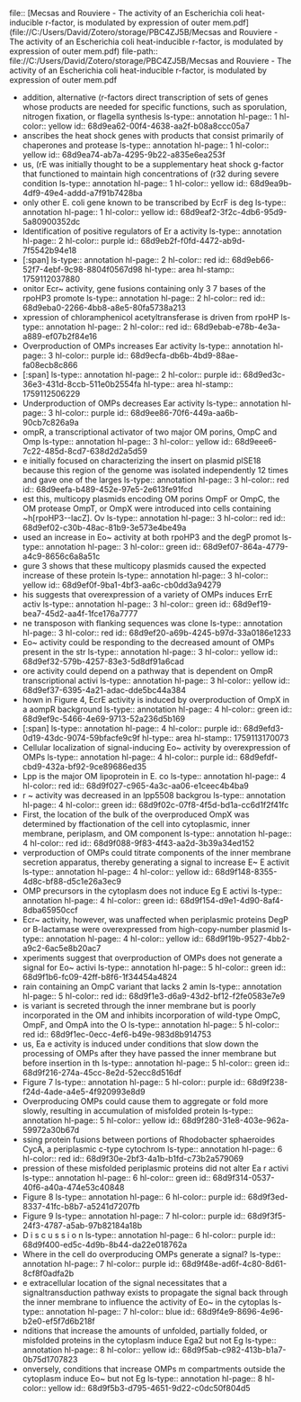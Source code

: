 file:: [Mecsas and Rouviere - The activity of an Escherichia coli heat-inducible r-factor, is modulated by expression of outer mem.pdf](file://C:/Users/David/Zotero/storage/PBC4ZJ5B/Mecsas and Rouviere - The activity of an Escherichia coli heat-inducible r-factor, is modulated by expression of outer mem.pdf)
file-path:: file://C:/Users/David/Zotero/storage/PBC4ZJ5B/Mecsas and Rouviere - The activity of an Escherichia coli heat-inducible r-factor, is modulated by expression of outer mem.pdf

- addition, alternative (r-factors direct transcription of sets of genes whose products are needed for specific functions, such as sporulation, nitrogen fixation, or flagella synthesis
  ls-type:: annotation
  hl-page:: 1
  hl-color:: yellow
  id:: 68d9ea62-00f4-4638-aa2f-b08a8ccc05a7
- anscribes the heat shock genes with products that consist primarily of chaperones and protease
  ls-type:: annotation
  hl-page:: 1
  hl-color:: yellow
  id:: 68d9ea74-ab7a-4295-9b22-a835e6ea253f
- us, (rE was initially thought to be a supplementary heat shock g-factor that functioned to maintain high concentrations of (r32 during severe condition
  ls-type:: annotation
  hl-page:: 1
  hl-color:: yellow
  id:: 68d9ea9b-4df9-49e4-addd-a7f91b7428ba
- only other E. coli gene known to be transcribed by EcrF is deg
  ls-type:: annotation
  hl-page:: 1
  hl-color:: yellow
  id:: 68d9eaf2-3f2c-4db6-95d9-5a80900352dc
- Identification of positive regulators of Er a activity
  ls-type:: annotation
  hl-page:: 2
  hl-color:: purple
  id:: 68d9eb2f-f0fd-4472-ab9d-7f5542b94e18
- [:span]
  ls-type:: annotation
  hl-page:: 2
  hl-color:: red
  id:: 68d9eb66-52f7-4ebf-9c98-8804f0567d98
  hl-type:: area
  hl-stamp:: 1759112037880
- onitor Ecr~ activity, gene fusions containing only 3 7 bases of the rpoHP3 promote
  ls-type:: annotation
  hl-page:: 2
  hl-color:: red
  id:: 68d9eba0-2266-4bb8-a8e5-80fa5738a213
- xpression of chloramphenicol acetyltransferase is driven from rpoHP
  ls-type:: annotation
  hl-page:: 2
  hl-color:: red
  id:: 68d9ebab-e78b-4e3a-a889-ef07b2f84e16
- Overproduction of OMPs increases Ear activity
  ls-type:: annotation
  hl-page:: 3
  hl-color:: purple
  id:: 68d9ecfa-db6b-4bd9-88ae-fa08ecb8c866
- [:span]
  ls-type:: annotation
  hl-page:: 2
  hl-color:: purple
  id:: 68d9ed3c-36e3-431d-8ccb-511e0b2554fa
  hl-type:: area
  hl-stamp:: 1759112506229
- Underproduction of OMPs decreases Ear activity
  ls-type:: annotation
  hl-page:: 3
  hl-color:: purple
  id:: 68d9ee86-70f6-449a-aa6b-90cb7c826a9a
- ompR, a transcriptional activator of two major OM porins, OmpC and Omp
  ls-type:: annotation
  hl-page:: 3
  hl-color:: yellow
  id:: 68d9eee6-7c22-485d-8cd7-638d2d2a5d59
- e initially focused on characterizing the insert on plasmid plSE18 because this region of the genome was isolated independently 12 times and gave one of the larges
  ls-type:: annotation
  hl-page:: 3
  hl-color:: red
  id:: 68d9eefa-b489-452e-97e5-2e613fe91fcd
- est this, multicopy plasmids encoding OM porins OmpF or OmpC, the OM protease OmpT, or OmpX were introduced into cells containing ~h[rpoHP3--lacZ]. Ov
  ls-type:: annotation
  hl-page:: 3
  hl-color:: red
  id:: 68d9ef02-c30b-48ac-81b9-3e573e4be49a
- used an increase in Eo~ activity at both rpoHP3 and the degP promot
  ls-type:: annotation
  hl-page:: 3
  hl-color:: green
  id:: 68d9ef07-864a-4779-a4c9-8656c6a8a51c
- gure 3 shows that these multicopy plasmids caused the expected increase of these protein
  ls-type:: annotation
  hl-page:: 3
  hl-color:: yellow
  id:: 68d9ef0f-9ba1-4bf3-aa6c-cb0dd3a94279
- his suggests that overexpression of a variety of OMPs induces ErrE activ
  ls-type:: annotation
  hl-page:: 3
  hl-color:: green
  id:: 68d9ef19-bea7-45d2-aa4f-1fce176a7777
- ne transposon with flanking sequences was clone
  ls-type:: annotation
  hl-page:: 3
  hl-color:: red
  id:: 68d9ef20-a69b-4245-b97d-33a0186e1233
- Eo~ activity could be responding to the decreased amount of OMPs present in the str
  ls-type:: annotation
  hl-page:: 3
  hl-color:: yellow
  id:: 68d9ef32-579b-4257-83e3-5d8df91a6cad
- ore activity could depend on a pathway that is dependent on OmpR transcriptional activi
  ls-type:: annotation
  hl-page:: 3
  hl-color:: yellow
  id:: 68d9ef37-6395-4a21-adac-dde5bc44a384
- hown in Figure 4, EcrE activity is induced by overproduction of OmpX in a aompR background
  ls-type:: annotation
  hl-page:: 4
  hl-color:: green
  id:: 68d9ef9c-5466-4e69-9713-52a236d5b169
- [:span]
  ls-type:: annotation
  hl-page:: 4
  hl-color:: purple
  id:: 68d9efd3-0d19-43dc-9074-59bfacfe9c9f
  hl-type:: area
  hl-stamp:: 1759113170073
- Cellular localization of signal-inducing Eo~ activity by overexpression of OMPs
  ls-type:: annotation
  hl-page:: 4
  hl-color:: purple
  id:: 68d9efdf-cbd9-432a-bf92-9ce89686ed35
- Lpp is the major OM lipoprotein in E. co
  ls-type:: annotation
  hl-page:: 4
  hl-color:: red
  id:: 68d9f027-c965-4a3c-aa06-e1ceec4b4ba9
- r ~ activity was decreased in an lpp5508 backgrou
  ls-type:: annotation
  hl-page:: 4
  hl-color:: green
  id:: 68d9f02c-07f8-4f5d-bd1a-cc6d1f2f41fc
- First, the location of the bulk of the overproduced OmpX was determined by ffactionation of the cell into cytoplasmic, inner membrane, periplasm, and OM component
  ls-type:: annotation
  hl-page:: 4
  hl-color:: red
  id:: 68d9f088-9f83-4f43-aa2d-3b39a34ed152
- verproduction of OMPs could titrate components of the inner membrane secretion apparatus, thereby generating a signal to increase E~ E activit
  ls-type:: annotation
  hl-page:: 4
  hl-color:: yellow
  id:: 68d9f148-8355-4d8c-bf88-d5c1e26a3ec9
- OMP precursors in the cytoplasm does not induce Eg E activi
  ls-type:: annotation
  hl-page:: 4
  hl-color:: green
  id:: 68d9f154-d9e1-4d90-8af4-8dba65950ccf
- Ecr~ activity, however, was unaffected when periplasmic proteins DegP or B-lactamase were overexpressed from high-copy-number plasmid
  ls-type:: annotation
  hl-page:: 4
  hl-color:: yellow
  id:: 68d9f19b-9527-4bb2-a9c2-6ac5e8b20ac7
- xperiments suggest that overproduction of OMPs does not generate a signal for Eo~ activi
  ls-type:: annotation
  hl-page:: 5
  hl-color:: green
  id:: 68d9f1b6-fc09-42ff-b8f6-1f34454a4824
- rain containing an OmpC variant that lacks 2 amin
  ls-type:: annotation
  hl-page:: 5
  hl-color:: red
  id:: 68d9f1e3-d6a9-43d2-bf12-f2fe0583e7e9
- is variant is secreted through the inner membrane but is poorly incorporated in the OM and inhibits incorporation of wild-type OmpC, OmpF, and OmpA into the O
  ls-type:: annotation
  hl-page:: 5
  hl-color:: red
  id:: 68d9f1ec-0ecc-4ef6-b49e-983d8b914753
- us, Ea e activity is induced under conditions that slow down the processing of OMPs after they have passed the inner membrane but before insertion in th
  ls-type:: annotation
  hl-page:: 5
  hl-color:: green
  id:: 68d9f216-274a-45cc-8e2d-52ecc8d516df
- Figure 7
  ls-type:: annotation
  hl-page:: 5
  hl-color:: purple
  id:: 68d9f238-f24d-4ade-a4e5-4f920993e8d9
- Overproducing OMPs could cause them to aggregate or fold more slowly, resulting in accumulation of misfolded protein
  ls-type:: annotation
  hl-page:: 5
  hl-color:: yellow
  id:: 68d9f280-31e8-403e-962a-59972a30b67d
- ssing protein fusions between portions of Rhodobacter sphaeroides CycA, a periplasmic c-type cytochrom
  ls-type:: annotation
  hl-page:: 6
  hl-color:: red
  id:: 68d9f30e-2bf3-4a1b-b1fd-c73b2a579069
- pression of these misfolded periplasmic proteins did not alter Ea r activi
  ls-type:: annotation
  hl-page:: 6
  hl-color:: green
  id:: 68d9f314-0537-40f6-a40a-474e53c40848
- Figure 8
  ls-type:: annotation
  hl-page:: 6
  hl-color:: purple
  id:: 68d9f3ed-8337-41fc-b8b7-a5241d7207fb
- Figure 9
  ls-type:: annotation
  hl-page:: 7
  hl-color:: purple
  id:: 68d9f3f5-24f3-4787-a5ab-97b82184a18b
- D i s c u s s i o n
  ls-type:: annotation
  hl-page:: 6
  hl-color:: purple
  id:: 68d9f400-ed5c-4d9b-8b44-da22e018762a
- Where in the cell do overproducing OMPs generate a signal?
  ls-type:: annotation
  hl-page:: 7
  hl-color:: purple
  id:: 68d9f48e-ad6f-4c80-8d61-8cf8f0adfa2b
- e extracellular location of the signal necessitates that a signaltransduction pathway exists to propagate the signal back through the inner membrane to influence the activity of Eo~ in the cytoplas
  ls-type:: annotation
  hl-page:: 7
  hl-color:: blue
  id:: 68d9f4e9-8696-4e96-b2e0-ef5f7d6b218f
- nditions that increase the amounts of unfolded, partially folded, or misfolded proteins in the cytoplasm induce Ega2 but not Eg
  ls-type:: annotation
  hl-page:: 8
  hl-color:: yellow
  id:: 68d9f5ab-c982-413b-b1a7-0b75d1707823
- onversely, conditions that increase OMPs m compartments outside the cytoplasm induce Eo~ but not Eg
  ls-type:: annotation
  hl-page:: 8
  hl-color:: yellow
  id:: 68d9f5b3-d795-4651-9d22-c0dc50f804d5